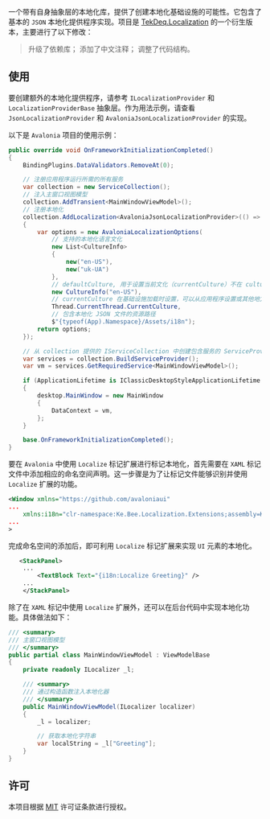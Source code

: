一个带有自身抽象层的本地化库，提供了创建本地化基础设施的可能性。它包含了基本的 `JSON` 本地化提供程序实现。项目是 [TekDeq.Localization](https://github.com/semack/TekDeq.Localization) 的一个衍生版本，主要进行了以下修改：

> 升级了依赖库；
> 添加了中文注释；
> 调整了代码结构。

## 使用

要创建额外的本地化提供程序，请参考 `ILocalizationProvider` 和 `LocalizationProviderBase` 抽象层。作为用法示例，请查看 `JsonLocalizationProvider` 和 `AvaloniaJsonLocalizationProvider` 的实现。

以下是 `Avalonia` 项目的使用示例：

```cs
public override void OnFrameworkInitializationCompleted()
{
    BindingPlugins.DataValidators.RemoveAt(0);

    // 注册应用程序运行所需的所有服务
    var collection = new ServiceCollection();
    // 注入主窗口视图模型
    collection.AddTransient<MainWindowViewModel>();
    // 注册本地化
    collection.AddLocalization<AvaloniaJsonLocalizationProvider>(() =>
    {
        var options = new AvaloniaLocalizationOptions(
            // 支持的本地化语言文化
            new List<CultureInfo>
            {
                new("en-US"),
                new("uk-UA")
            },
            // defaultCulture, 用于设置当前文化（currentCulture）不在 cultures 列表中时的情况以及作为缺失的本地化条目的备用文化（fallback culture）
            new CultureInfo("en-US"),
            // currentCulture 在基础设施加载时设置，可以从应用程序设置或其他地方获取
            Thread.CurrentThread.CurrentCulture,
            // 包含本地化 JSON 文件的资源路径
            $"{typeof(App).Namespace}/Assets/i18n");
        return options;
    });

    // 从 collection 提供的 IServiceCollection 中创建包含服务的 ServiceProvider
    var services = collection.BuildServiceProvider();
    var vm = services.GetRequiredService<MainWindowViewModel>();

    if (ApplicationLifetime is IClassicDesktopStyleApplicationLifetime desktop)
    {
        desktop.MainWindow = new MainWindow
        {
            DataContext = vm,
        };
    }

    base.OnFrameworkInitializationCompleted();
}
```

要在 `Avalonia` 中使用 `Localize` 标记扩展进行标记本地化，首先需要在 `XAML` 标记文件中添加相应的命名空间声明。这一步骤是为了让标记文件能够识别并使用 `Localize` 扩展的功能。

```xml
<Window xmlns="https://github.com/avaloniaui"
...
    xmlns:i18n="clr-namespace:Ke.Bee.Localization.Extensions;assembly=Ke.Bee.Localization"
...
>
```

完成命名空间的添加后，即可利用 `Localize` 标记扩展来实现 `UI` 元素的本地化。

```xml
   <StackPanel>
    ...
        <TextBlock Text="{i18n:Localize Greeting}" />
    ...
    </StackPanel>
```

除了在 `XAML` 标记中使用 `Localize` 扩展外，还可以在后台代码中实现本地化功能。具体做法如下：

```cs
/// <summary>
/// 主窗口视图模型
/// </summary>
public partial class MainWindowViewModel : ViewModelBase
{
    private readonly ILocalizer _l;

    /// <summary>
    /// 通过构造函数注入本地化器
    /// </summary>
    public MainWindowViewModel(ILocalizer localizer)
    {
        _l = localizer;

        // 获取本地化字符串
        var localString = _l["Greeting"];
    }
}
```

## 许可

本项目根据 [MIT](https://github.com/semack/TekDeq.Localization/blob/master/LICENSE.md) 许可证条款进行授权。

